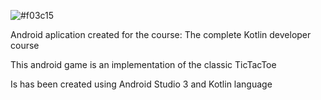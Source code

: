 ![#f03c15](https://placehold.it/15/1589F0/000000?text=+TicTacToe)

Android aplication created for the course: The complete Kotlin developer course

This android game is an implementation of the classic TicTacToe

Is has been created using Android Studio 3 and Kotlin language

